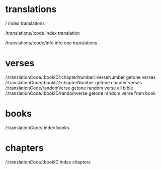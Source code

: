 # translations
/ index translations

/translations/:code index translation

/translations/:code/info info one translations

# verses
/:translationCode/:bookID/:chapterNumber/:verseNumber getone verses
/:translationCode/:bookID/:chapterNumber getone chapter verses
/:translationCode/randomVerse getone random verse all bible
/:translationCode/:bookID/randomverse getone random verse from book

# books
/:translationCode/ index books

# chapters
/:translationCode/:bookID index chapters
